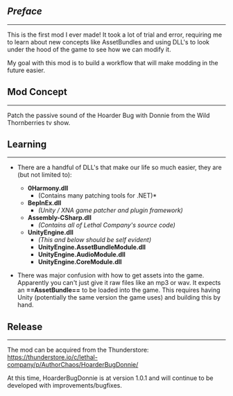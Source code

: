 ## *Preface*
---
This is the first mod I ever made! It took a lot of trial and error, requiring me to learn about new concepts like AssetBundles and using DLL's to look under the hood of the game to see how we can modify it. 

My goal with this mod is to build a workflow that will make modding in the future easier.

## Mod Concept
---
Patch the passive sound of the Hoarder Bug with Donnie from the Wild Thornberries tv show. 

## Learning
---
- There are a handful of DLL's that make our life so much easier, they are (but not limited to):
	- **0Harmony.dll**
		- (Contains many patching tools for .NET)*
	- **BepInEx.dll**
		- *(Unity / XNA game patcher and plugin framework)*
	- **Assembly-CSharp.dll** 
		- *(Contains all of Lethal Company's source code)*
	- **UnityEngine.dll** 
		- *(This and below should be self evident)*
		- **UnityEngine.AssetBundleModule.dll**
		- **UnityEngine.AudioModule.dll**
		- **UnityEngine.CoreModule.dll**

- There was major confusion with how to get assets into the game. Apparently you can't just give it raw files like an mp3 or wav. It expects an **==AssetBundle==** to be loaded into the game. This requires having Unity (potentially the same version the game uses) and building this by hand. 

## Release
---
The mod can be acquired from the Thunderstore:
https://thunderstore.io/c/lethal-company/p/AuthorChaos/HoarderBugDonnie/

At this time, HoarderBugDonnie is at version 1.0.1 and will continue to be developed with improvements/bugfixes.